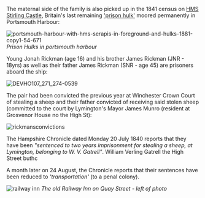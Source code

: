 The maternal side of the family is also picked up in the 1841 census on [HMS Stirling Castle](https://en.wikipedia.org/wiki/HMS_Stirling_Castle_(1811)), Britain's last remaining ['prison hulk'](https://en.wikipedia.org/wiki/List_of_British_prison_hulks) moored permanently in Portsmouth Harbour:

![portsmouth-harbour-with-hms-serapis-in-foreground-and-hulks-1881-copy1-54-671](https://github.com/user-attachments/assets/1224997e-b396-496a-a9a1-5ebf97c3a25f)
*Prison Hulks in portsmouth harbour*

Young Jonah Rickman (age 16) and his brother James Rickman (JNR - 18yrs) as well as their father James Rickman (SNR - age 45) are prisoners aboard the ship: 

![DEVHO107_271_274-0539](https://github.com/user-attachments/assets/c39767ed-bba4-4050-be17-341209c7abbd)

The pair had been convicted the previous year at Winchester Crown Court of stealing a sheep and their father convicted of receiving said stolen sheep (committed to the court by Lymington's Mayor James Munro (resident at Grosvenor House no the High St):

![rickmansconvictions](https://github.com/user-attachments/assets/10e4d09f-3a9e-4480-9ba4-6e026109d6ee)

The Hampshire Chronicle dated Monday 20 July 1840 reports that they have been _"sentenced to two years imprisonment for stealing a sheep, at Lymington, belonging to W. V. Gatrell"_. William Verling Gatrell the High Street buthc

A month later on 24 August, the Chronicle reports that their sentences have been reduced to _'transportation'_ (to a penal colony). 



![railway inn](https://github.com/user-attachments/assets/e015727e-4aee-471e-80d0-58d5dec438a9)
*The old Railway Inn on Quay Street - left of photo*





